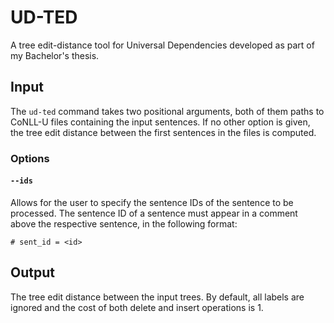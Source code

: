 # UD-TED
A tree edit-distance tool for Universal Dependencies developed as part of my Bachelor's thesis.

## Input
The `ud-ted` command takes two positional arguments, both of them paths to CoNLL-U files containing the input sentences.
If no other option is given, the tree edit distance between the first sentences in the files is computed.

### Options
#### `--ids`
Allows for the user to specify the sentence IDs of the sentence to be processed.
The sentence ID of a sentence must appear in a comment above the respective sentence, in the following format:
```
# sent_id = <id>
```

## Output
The tree edit distance between the input trees. 
By default, all labels are ignored and the cost of both delete and insert operations is 1.
